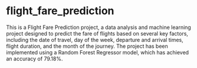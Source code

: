 # flight_fare_prediction
This is a Flight Fare Prediction project, a data analysis and machine learning project designed to predict the fare of flights based on several key factors, including the date of travel, day of the week, departure and arrival times, flight duration, and the month of the journey. The project has been implemented using a Random Forest Regressor model, which has achieved an accuracy of 79.18%.